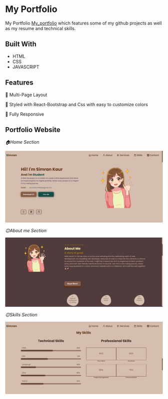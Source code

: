 # My Portfolio

My Portfolio [My_portfolio](https://mmyresume.netlify.app) which features some of my github projects as well as my resume and technical skills.

## Built With

- HTML
- CSS
- JAVASCRIPT

## Features

📖 Multi-Page Layout

🎨 Styled with React-Bootstrap and Css with easy to customize colors

📱 Fully Responsive

## Portfolio Website

_🏠Home Section_

![Getting Started](./images/View1.png)

_😊About me Section_

![Getting Started](./images/View2.png)

_😊Skills Section_

![Getting Started](./images/View3.png)

<!-- #cdb4db
#e4c1f9
#9b5de5
#9933CC
#d6adeb -->
